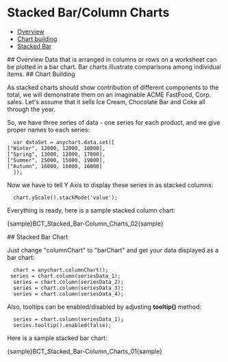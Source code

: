 # Stacked Bar/Column Charts

 * [Overview](#overview)
 * [Chart building](#how_to_create_chart)
 * [Stacked Bar](#stacked-bar)

<a name="overview"/>
## Overview
Data that is arranged in columns or rows on a worksheet can be plotted in a bar chart. Bar charts illustrate comparisons among individual items.

<a name="how_to_create_chart"/>
## Chart Building

As stacked charts should show contribution of different components to the total, we will demonstrate them on an imaginable ACME FastFood, Corp. sales. Let's assume that it sells Ice Cream, Chocolate Bar and Coke all through the year.

So, we have three series of data - one series for each product, and we give proper names to each series:
```
  var dataSet = anychart.data.set([
["Winter", 12000, 12000, 10000],  
["Spring", 13000, 12000, 17000],  
["Summer", 25000, 15000, 19000],  
["Autumn", 16000, 16000, 16000]   
  ]);
```
Now we have to tell Y Axis to display these series in as stacked columns:
```
  chart.yScale().stackMode('value');
```
Everything is ready, here is a sample stacked column chart:

{sample}BCT_Stacked\_Bar-Column\_Charts\_02{sample}

<a name="stacked-bar"/>
## Stacked Bar Chart

Just change "columnChart" to "barChart" and get your data displayed as a bar chart:
```
  chart = anychart.columnChart();
 series = chart.column(seriesData_1);
  series = chart.column(seriesData_2);
  series = chart.column(seriesData_3);
  series = chart.column(seriesData_4);
```
Also, tooltips can be enabled/disabled by adjusting **tooltip()** method:
```
  series = chart.column(seriesData_1);
  series.tooltip().enabled(false);
```
Here is a sample stacked bar chart:

{sample}BCT_Stacked\_Bar-Column\_Charts\_01{sample}
<!--
to top

3D Stacked Column Chart

One more quick feature demo - enabling 3D mode makes column chart three-dimensional:

XML Syntax
XML Code
Plain code
01
<data_plot_settings enable_3d_mode="True" />
The sample of 3D Column chart at a glance:

Live Sample:  Sample 3D Stacked Column Chart

to top

Current Page Online URL: Stacked Bar/Column Chart-->